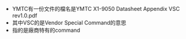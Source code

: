 - YMTC有一份文件的檔名是YMTC X1-9050 Datasheet Appendix VSC rev1.0.pdf
- 其中VSC的是Vendor Special Command的意思
- 指的是廠商特有的command